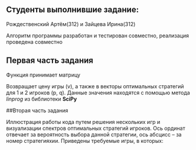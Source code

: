 ## Студенты выполнившие задание:

Рождественский Артём(312) и Зайцева Ирина(312)

Алгоритм программы разработан и тестирован совместно, реализация проведена совместно

## Первая часть задания

Функция принимает матрицу

Возвращает цену игры (v), а также в векторы оптимальных стратегий для 1 и 2 игроков (p, q). Данные значения находятся с помощью метода _linprog_ из библиотеки **SciPy**

##Вторая часть задания

Иллюстрация работы кода путем решения нескольких игр и визуализации спектров оптимальных стратегий игроков. Ось ординат отвечает за вероятность выбора данной стратегии, ось абсцисс – за номер стратегияхии. Приведены требуемые игры, в которых:



